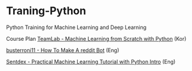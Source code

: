 # Traning-Python
Python Training for Machine Learning and Deep Learning

Course Plan
[TeamLab - Machine Learning from Scratch with Python](https://github.com/TeamLab/machine_learning_from_scratch_with_python) (Kor)

[busterroni11 - How To Make A reddit Bot](https://www.youtube.com/watch?v=krTUf7BpTc0) (Eng)

[Sentdex - Practical Machine Learning Tutorial with Python Intro](https://www.youtube.com/watch?v=OGxgnH8y2NM&list=PLQVvvaa0QuDfKTOs3Keq_kaG2P55YRn5v) (Eng)
